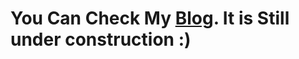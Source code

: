 # You Can Check My [Blog](https://m1m0n.github.io/CTF-Writeups/). It is Still under construction :) 
